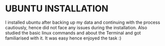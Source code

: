 # UBUNTU INSTALLATION
I installed ubuntu after backing up my data and continuing with the process cautiously, hence did not face any issues during the installation. Also studied the basic linux commands and about the Terminal and got familiarised with it. It was easy hence enjoyed the task :)
